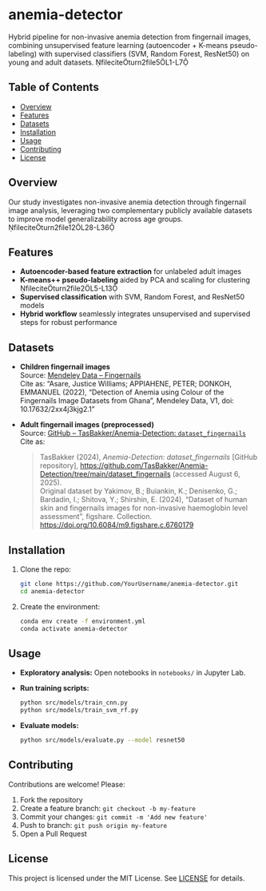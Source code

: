 # anemia-detector

Hybrid pipeline for non-invasive anemia detection from fingernail images, combining unsupervised feature learning (autoencoder + K-means pseudo-labeling) with supervised classifiers (SVM, Random Forest, ResNet50) on young and adult datasets. fileciteturn2file5L1-L7

## Table of Contents

* [Overview](#overview)
* [Features](#features)
* [Datasets](#datasets)
* [Installation](#installation)
* [Usage](#usage)
* [Contributing](#contributing)
* [License](#license)

## Overview

Our study investigates non-invasive anemia detection through fingernail image analysis, leveraging two complementary publicly available datasets to improve model generalizability across age groups. fileciteturn2file12L28-L36

## Features

* **Autoencoder-based feature extraction** for unlabeled adult images
* **K-means++ pseudo-labeling** aided by PCA and scaling for clustering fileciteturn2file2L5-L13
* **Supervised classification** with SVM, Random Forest, and ResNet50 models
* **Hybrid workflow** seamlessly integrates unsupervised and supervised steps for robust performance

## Datasets

- **Children fingernail images**  
  Source: [Mendeley Data – Fingernails](https://data.mendeley.com/datasets/2xx4j3kjg2/1)  
  Cite as: “Asare, Justice Williams; APPIAHENE, PETER; DONKOH, EMMANUEL (2022), “Detection of Anemia using Colour of the Fingernails Image Datasets from Ghana”, Mendeley Data, V1, doi: 10.17632/2xx4j3kjg2.1”

- **Adult fingernail images (preprocessed)**  
  Source: [GitHub – TasBakker/Anemia-Detection: `dataset_fingernails`](https://github.com/TasBakker/Anemia-Detection/tree/main/dataset_fingernails)  
  Cite as:  
  > TasBakker (2024), *Anemia-Detection: dataset_fingernails* [GitHub repository], https://github.com/TasBakker/Anemia-Detection/tree/main/dataset_fingernails (accessed August 6, 2025).  
  > Original dataset by Yakimov, B.; Buiankin, K.; Denisenko, G.; Bardadin, I.; Shitova, Y.; Shirshin, E. (2024), “Dataset of human skin and fingernails images for non-invasive haemoglobin level assessment”, figshare. Collection. https://doi.org/10.6084/m9.figshare.c.6760179


## Installation

1. Clone the repo:

   ```bash
   git clone https://github.com/YourUsername/anemia-detector.git
   cd anemia-detector
   ```
2. Create the environment:

   ```bash
   conda env create -f environment.yml
   conda activate anemia-detector
   ```

## Usage

* **Exploratory analysis:** Open notebooks in `notebooks/` in Jupyter Lab.
* **Run training scripts:**

  ```bash
  python src/models/train_cnn.py  
  python src/models/train_svm_rf.py
  ```
* **Evaluate models:**

  ```bash
  python src/models/evaluate.py --model resnet50
  ```

## Contributing

Contributions are welcome! Please:

1. Fork the repository
2. Create a feature branch: `git checkout -b my-feature`
3. Commit your changes: `git commit -m 'Add new feature'`
4. Push to branch: `git push origin my-feature`
5. Open a Pull Request

## License

This project is licensed under the MIT License. See [LICENSE](LICENSE) for details.
